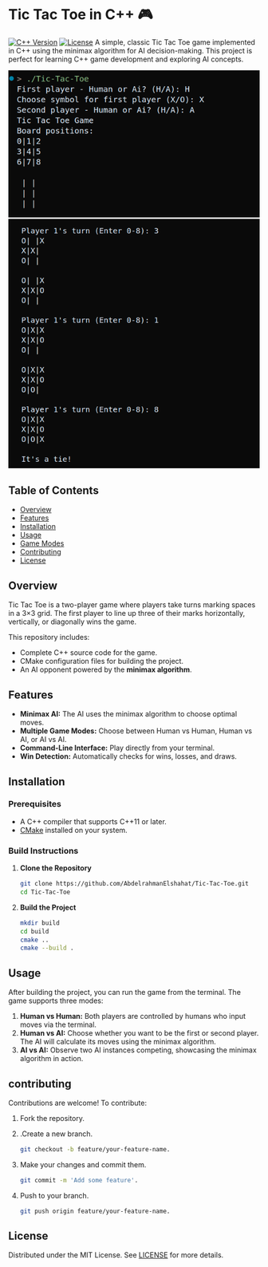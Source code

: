 # Tic Tac Toe in C++ 🎮
[![C++ Version](https://img.shields.io/badge/C++-23%2B-blue.svg)](https://isocpp.org/)
[![License](https://img.shields.io/badge/License-MIT-yellow.svg)](https://opensource.org/licenses/MIT)
A simple, classic Tic Tac Toe game implemented in C++ using the minimax algorithm for AI decision-making. This project is perfect for learning C++ game development and exploring AI concepts.

![Game Preview](./images/1.png)
![Game Preview](./images/2.png)

## Table of Contents

- [Overview](#overview)
- [Features](#features)
- [Installation](#installation)
- [Usage](#usage)
- [Game Modes](#game-modes)
- [Contributing](#contributing)
- [License](#license)

## Overview

Tic Tac Toe is a two-player game where players take turns marking spaces in a 3×3 grid. The first player to line up three of their marks horizontally, vertically, or diagonally wins the game.

This repository includes:
- Complete C++ source code for the game.
- CMake configuration files for building the project.
- An AI opponent powered by the **minimax algorithm**.

## Features

- **Minimax AI:** The AI uses the minimax algorithm to choose optimal moves.
- **Multiple Game Modes:** Choose between Human vs Human, Human vs AI, or AI vs AI.
- **Command-Line Interface:** Play directly from your terminal.
- **Win Detection:** Automatically checks for wins, losses, and draws.

## Installation

### Prerequisites

- A C++ compiler that supports C++11 or later.
- [CMake](https://cmake.org/) installed on your system.

### Build Instructions

1. **Clone the Repository**

   ```bash
   git clone https://github.com/AbdelrahmanElshahat/Tic-Tac-Toe.git
   cd Tic-Tac-Toe
2. **Build the Project**

   ```bash
   mkdir build
   cd build
   cmake ..
   cmake --build .

## Usage
After building the project, you can run the game from the terminal. The game supports three modes:

1. **Human vs Human:** Both players are controlled by humans who input moves via the terminal.
2. **Human vs AI:** Choose whether you want to be the first or second player. The AI will calculate its moves using the minimax algorithm.
3. **AI vs AI:** Observe two AI instances competing, showcasing the minimax algorithm in action.

## contributing

Contributions are welcome! To contribute:
1. Fork the repository.

2. .Create a new branch.
    ```bash
    git checkout -b feature/your-feature-name.
3. Make your changes and commit them.
    ```bash
    git commit -m 'Add some feature'.
4. Push to your branch.
    ```bash
    git push origin feature/your-feature-name. 

## License
Distributed under the MIT License. See [LICENSE](License) for more details.

